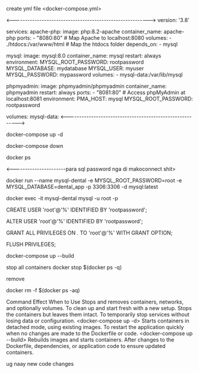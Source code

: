 

create yml file <docker-compose.yml>

<--------------------------------------------------------->
version: '3.8'

services:
  apache-php:
    image: php:8.2-apache
    container_name: apache-php
    ports:
      - "8080:80"  # Map Apache to localhost:8080
    volumes:
      - ./htdocs:/var/www/html  # Map the htdocs folder
    depends_on:
      - mysql

  mysql:
    image: mysql:8.0
    container_name: mysql
    restart: always
    environment:
      MYSQL_ROOT_PASSWORD: rootpassword
      MYSQL_DATABASE: mydatabase
      MYSQL_USER: myuser
      MYSQL_PASSWORD: mypassword
    volumes:
      - mysql-data:/var/lib/mysql

  phpmyadmin:
    image: phpmyadmin/phpmyadmin
    container_name: phpmyadmin
    restart: always
    ports:
      - "8081:80"  # Access phpMyAdmin at localhost:8081
    environment:
      PMA_HOST: mysql
      MYSQL_ROOT_PASSWORD: rootpassword

volumes:
  mysql-data:
<--------------------------------------------------------->


docker-compose up -d

docker-compose down


docker ps



<----------------------para sql password nga di makoconnect shit>

docker run --name mysql-dental -e MYSQL_ROOT_PASSWORD=root -e MYSQL_DATABASE=dental_app -p 3306:3306 -d mysql:latest

docker exec -it mysql-dental mysql -u root -p

CREATE USER 'root'@'%' IDENTIFIED BY 'rootpassword';

ALTER USER 'root'@'%' IDENTIFIED BY 'rootpassword';

GRANT ALL PRIVILEGES ON *.* TO 'root'@'%' WITH GRANT OPTION; 

FLUSH PRIVILEGES;

docker-compose up --build

stop all containers
docker stop $(docker ps -q)



remove

docker rm -f $(docker ps -aq)



Command	Effect	When to Use
<docker-compose down>	Stops and removes containers, networks, and optionally volumes.	To clean up and start fresh with a new setup.
<docker-compose stop>	Stops the containers but leaves them intact.	To temporarily stop services without losing data or configuration.
<docker-compose up -d>	Starts containers in detached mode, using existing images.	To restart the application quickly when no changes are made to the Dockerfile or code.
<docker-compose up --build>	Rebuilds images and starts containers.	After changes to the Dockerfile, dependencies, or application code to ensure updated containers.

<docker-compose restart nodejs-api> ug naay new code changes
